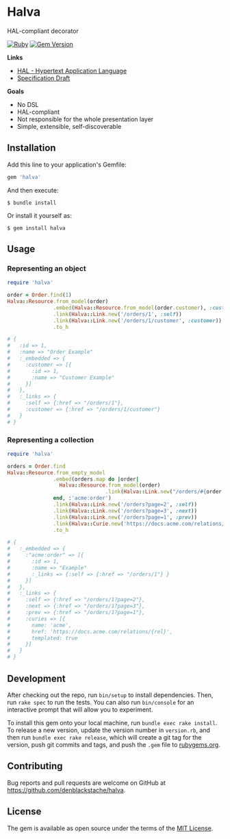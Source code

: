 # Halva

HAL-compliant decorator

[![Ruby](https://github.com/denblackstache/halva/actions/workflows/main.yml/badge.svg)](https://github.com/denblackstache/halva/actions/workflows/main.yml) [![Gem Version](https://badge.fury.io/rb/halva.svg)](https://badge.fury.io/rb/halva)

**Links**
* [HAL - Hypertext Application Language](https://stateless.co/hal_specification.html)
* [Specification Draft](https://datatracker.ietf.org/doc/html/draft-kelly-json-hal-08)

**Goals**

* No DSL
* HAL-compliant
* Not responsible for the whole presentation layer
* Simple, extensible, self-discoverable

## Installation

Add this line to your application's Gemfile:

```ruby
gem 'halva'
```

And then execute:

    $ bundle install

Or install it yourself as:

    $ gem install halva

## Usage

### Representing an object

```ruby
require 'halva'

order = Order.find(1)
Halva::Resource.from_model(order)
               .embed(Halva::Resource.from_model(order.customer), :customer)
               .link(Halva::Link.new('/orders/1', :self))
               .link(Halva::Link.new('/orders/1/customer', :customer))
               .to_h

# {
#   :id => 1, 
#   :name => "Order Example"
#   :_embedded => {
#     :customer => [{
#       :id => 1, 
#       :name => "Customer Example"
#     }]
#   }, 
#   :_links => { 
#     :self => {:href => "/orders/1"}, 
#     :customer => {:href => "/orders/1/customer"} 
#   }
# }
```

### Representing a collection

```ruby
require 'halva'

orders = Order.find
Halva::Resource.from_empty_model
               .embed(orders.map do |order|
                 Halva::Resource.from_model(order)
                                .link(Halva::Link.new("/orders/#{order.id}", :self))
               end, :'acme:order')
               .link(Halva::Link.new('/orders?page=2', :self))
               .link(Halva::Link.new('/orders?page=3', :next))
               .link(Halva::Link.new('/orders?page=1', :prev))
               .link(Halva::Curie.new('https://docs.acme.com/relations/{rel}', 'acme'))
               .to_h

# {
#   :_embedded => {
#     :"acme:order" => [{
#       :id => 1, 
#       :name => "Example"
#       :_links => {:self => {:href => "/orders/1"} }
#     }]
#   }, 
#   :_links => { 
#     :self => {:href => "/orders/1?page=2"}, 
#     :next => {:href => "/orders/1?page=3"}, 
#     :prev => {:href => "/orders/1?page=1"},
#     :curies => [{
#       name: 'acme',
#       href: 'https://docs.acme.com/relations/{rel}',
#       templated: true
#     }]
#   }
# }

```

## Development

After checking out the repo, run `bin/setup` to install dependencies. Then, run `rake spec` to run the tests. You can also run `bin/console` for an interactive prompt that will allow you to experiment.

To install this gem onto your local machine, run `bundle exec rake install`. To release a new version, update the version number in `version.rb`, and then run `bundle exec rake release`, which will create a git tag for the version, push git commits and tags, and push the `.gem` file to [rubygems.org](https://rubygems.org).

## Contributing

Bug reports and pull requests are welcome on GitHub at https://github.com/denblackstache/halva.


## License

The gem is available as open source under the terms of the [MIT License](https://opensource.org/licenses/MIT).
